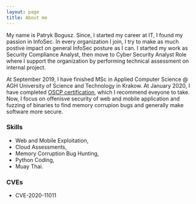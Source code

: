 ```yaml
---
layout: page
title: About me
---
```


My name is Patryk Bogusz. Since, I started my career at IT, I found my passion in InfoSec. In every organization I join, I try to make as much postive impact on general InfoSec posture as I can.
I started my work as Security Compliance Analyst, then move to Cyber Security Analyst Role where I support the organization by performing technical assessment on internal project.

At September 2019, I have finished MSc in Applied Computer Science @ AGH University of Science and Technology in Krakow. At January 2020, I have completed [OSCP certification](https://www.offensive-security.com/pwk-oscp/), which I recommend eveyone to take.
Now, I focus on offenisve security of web and mobile application and fuzzing of binaries to find memory corrupion bugs and generally make software more secure.


### Skills

- Web and Mobile Exploitation,
- Cloud Assessments,
- Memory Corruption Bug Hunting,
- Python Coding,
- Muay Thai.

### CVEs
- CVE-2020-11011
